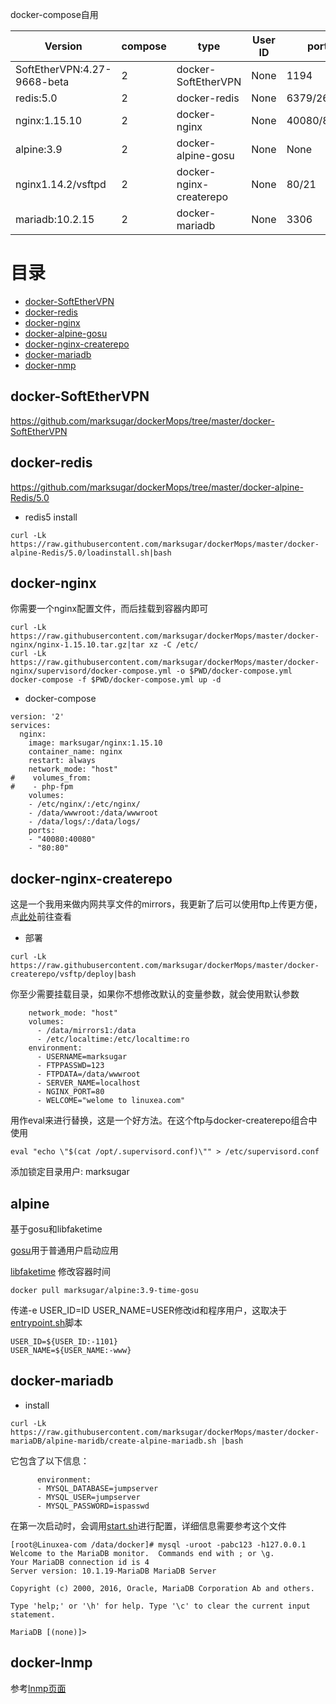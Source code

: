 docker-compose自用


| Version         |   compose    | type                   | User ID | port      |date      |
| ----------------|------------- | ---------------------- | ------- | --------- |--------- |
| SoftEtherVPN:4.27-9668-beta  |       2      | docker-SoftEtherVPN    | None    | 1194      |2018      |
| redis:5.0             |       2      | docker-redis           | None    | 6379/26379|2019      |
| nginx:1.15.10         |       2      | docker-nginx           | None    | 40080/80  |2019      |
| alpine:3.9      |       2      | docker-alpine-gosu     | None    | None      |2019      |
| nginx1.14.2/vsftpd   |       2      | docker-nginx-createrepo| None    | 80/21 |2019      |
| mariadb:10.2.15   |       2      | docker-mariadb| None    | 3306 |2019      |

# 目录

- [docker-SoftEtherVPN](#docker-SoftEtherVPN)
- [docker-redis](#docker-redis)
- [docker-nginx](#docker-nginx)
- [docker-alpine-gosu](#alpine)
- [docker-nginx-createrepo](#docker-nginx-createrepo)
- [docker-mariadb](#docker-mariadb)
- [docker-nmp](#docker-lnmp)

## docker-SoftEtherVPN

https://github.com/marksugar/dockerMops/tree/master/docker-SoftEtherVPN

## docker-redis

https://github.com/marksugar/dockerMops/tree/master/docker-alpine-Redis/5.0

- redis5 install
```
curl -Lk https://raw.githubusercontent.com/marksugar/dockerMops/master/docker-alpine-Redis/5.0/loadinstall.sh|bash
```
## docker-nginx

你需要一个nginx配置文件，而后挂载到容器内即可
```
curl -Lk https://raw.githubusercontent.com/marksugar/dockerMops/master/docker-nginx/nginx-1.15.10.tar.gz|tar xz -C /etc/
curl -Lk https://raw.githubusercontent.com/marksugar/dockerMops/master/docker-nginx/supervisord/docker-compose.yml -o $PWD/docker-compose.yml
docker-compose -f $PWD/docker-compose.yml up -d
```
- docker-compose
```
version: '2'
services:
  nginx:
    image: marksugar/nginx:1.15.10
    container_name: nginx
    restart: always
    network_mode: "host"
#    volumes_from:
#    - php-fpm
    volumes: 
    - /etc/nginx/:/etc/nginx/
    - /data/wwwroot:/data/wwwroot
    - /data/logs/:/data/logs/ 
    ports:
    - "40080:40080"
    - "80:80"
```    
## docker-nginx-createrepo
这是一个我用来做内网共享文件的mirrors，我更新了后可以使用ftp上传更方便，点[此处](https://github.com/marksugar/dockerMops/tree/master/docker-createrepo/vsftp)前往查看
- 部署
```
curl -Lk https://raw.githubusercontent.com/marksugar/dockerMops/master/docker-createrepo/vsftp/deploy|bash
```
你至少需要挂载目录，如果你不想修改默认的变量参数，就会使用默认参数
```
    network_mode: "host"
    volumes:
      - /data/mirrors1:/data
      - /etc/localtime:/etc/localtime:ro
    environment:
      - USERNAME=marksugar
      - FTPPASSWD=123
      - FTPDATA=/data/wwwroot
      - SERVER_NAME=localhost
      - NGINX_PORT=80
      - WELCOME="welome to linuxea.com"
```
用作eval来进行替换，这是一个好方法。在这个ftp与docker-createrepo组合中使用
```
eval "echo \"$(cat /opt/.supervisord.conf)\"" > /etc/supervisord.conf
```
添加锁定目录用户: marksugar
## alpine
基于gosu和libfaketime

[gosu](https://github.com/tianon/gosu)用于普通用户启动应用

[libfaketime](https://github.com/wolfcw/libfaketime.git) 修改容器时间

```
docker pull marksugar/alpine:3.9-time-gosu
```
传递-e USER_ID=ID USER_NAME=USER修改id和程序用户，这取决于[entrypoint.sh](https://github.com/marksugar/dockerMops/blob/master/docker-alpine/3.9/baseimage-libfaketime-gosu/entrypoint.sh)脚本
```
USER_ID=${USER_ID:-1101}
USER_NAME=${USER_NAME:-www}
```
## docker-mariadb
- install 
```
curl -Lk https://raw.githubusercontent.com/marksugar/dockerMops/master/docker-mariaDB/alpine-maridb/create-alpine-mariadb.sh |bash
```
它包含了以下信息：
```
      environment:
      - MYSQL_DATABASE=jumpserver
      - MYSQL_USER=jumpserver
      - MYSQL_PASSWORD=ispasswd
```
在第一次启动时，会调用[start.sh](https://raw.githubusercontent.com/marksugar/dockerMops/master/docker-mariaDB/alpine-maridb/start.sh)进行配置，详细信息需要参考这个文件
```
[root@Linuxea-com /data/docker]# mysql -uroot -pabc123 -h127.0.0.1
Welcome to the MariaDB monitor.  Commands end with ; or \g.
Your MariaDB connection id is 4
Server version: 10.1.19-MariaDB MariaDB Server

Copyright (c) 2000, 2016, Oracle, MariaDB Corporation Ab and others.

Type 'help;' or '\h' for help. Type '\c' to clear the current input statement.

MariaDB [(none)]> 
```
## docker-lnmp

参考[lnmp页面](https://github.com/marksugar/dockerMops/tree/master/docker-lnmp)
